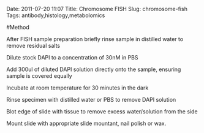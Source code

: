 Date: 2011-07-20 11:07
Title: Chromosome FISH
Slug: chromosome-fish
Tags: antibody,histology,metabolomics





#Method

After FISH sample preparation briefly rinse sample in distilled water to remove residual salts



Dilute stock DAPI to a concentration of 30nM in PBS



Add 300ul of diluted DAPI solution directly onto the sample, ensuring sample is covered equally



Incubate at room temperature for 30 minutes in the dark



Rinse specimen with distilled water or PBS to remove DAPI solution



Blot edge of slide with tissue to remove excess water/solution from the side



Mount slide with appropriate slide mountant, nail polish or wax.





